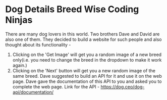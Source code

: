 # Dog Details Breed Wise Coding Ninjas
There are many dog lovers in this world. Two brothers Dave and David are also one of them.
They decided to build a website for such people and also thought about its functionality -
1. Clicking on the 'Get Image' will get you a random image of a new breed only(i.e. you need to change the breed in the dropdown to make it work again.)
2. Clicking on the 'Next' button will get you a new random image of the same breed.
Dave suggested to build an API for it and use it on the web page. Dave gave the documentation of this API to you and asked you to complete the web page.
Link for the API - https://dog.ceo/dog-api/documentation/ 
